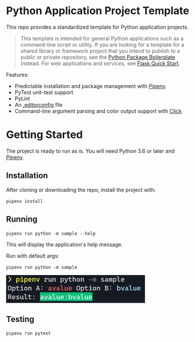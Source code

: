 Python Application Project Template
===================================

This repo provides a standardized template for Python application projects.

> This template is intended for general Python applications such as a command-line script or utility. If you are looking for a template for a shared library or framework project that you intend to publish to a public or private repository, see the [Python Package Boilerplate](https://github.com/keathmilligan/python-boilerplate) instead. For web applications and services, see [Flask Quick Start](https://github.com/keathmilligan/flask-quickstart).

Features:
* Predictable installation and package management with [Pipenv](https://pipenv.pypa.io/en/latest/).
* PyTest unit-test support
* PyLint
* An [.editorconfig](http://editorconfig.org/) file
* Command-line argument parsing and color output support with [Click](https://click.palletsprojects.com/en/8.0.x/)

# Getting Started

The project is ready to run as is. You will need Python 3.6 or later and [Pipenv](https://pipenv.pypa.io/en/latest/).

## Installation

After cloning or downloading the repo, install the project with:

```
pipenv install
```

## Running

```
pipenv run python -m sample --help
```

This will display the application's help message.

Run with default args:

```
pipenv run python -m sample
```

![sample output](/docs/images/output.png)

## Testing

```
pipenv run pytest
```
